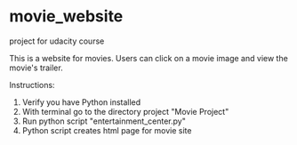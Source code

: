 # movie_website
project for udacity course

This is a website for movies. Users can click on a movie image and view the movie's trailer. 

Instructions: 
1. Verify you have Python installed
2. With terminal go to the directory project "Movie Project"
3. Run python script "entertainment_center.py"
4. Python script creates html page for movie site
